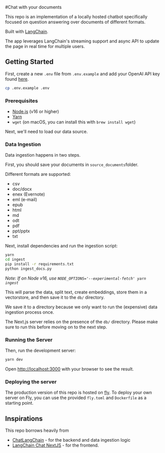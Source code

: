 #Chat with your documents

This repo is an implementation of a locally hosted chatbot specifically focused on question answering over documents of different formats.

Built with [LangChain](https://github.com/hwchase17/langchain/).

The app leverages LangChain's streaming support and async API to update the page in real time for multiple users.

## Getting Started

First, create a new `.env` file from `.env.example` and add your OpenAI API key found [here](https://platform.openai.com/account/api-keys).

```bash
cp .env.example .env
```

### Prerequisites

- [Node.js](https://nodejs.org/en/download/) (v16 or higher)
- [Yarn](https://classic.yarnpkg.com/en/docs/install/#mac-stable)
- `wget` (on macOS, you can install this with `brew install wget`)

Next, we'll need to load our data source.

### Data Ingestion

Data ingestion happens in two steps.

First, you should save your documents in `source_documents`folder. 

Different formats are supported:
- csv
- doc/docx
- enex (Evernote)
- eml (e-mail)
- epub
- html
- md
- odt
- pdf
- ppt/pptx
- txt

Next, install dependencies and run the ingestion script:

```bash
yarn
cd ingest
pip install -r requirements.txt
python ingest_docs.py
```

_Note: If on Node v16, use `NODE_OPTIONS='--experimental-fetch' yarn ingest`_

This will parse the data, split text, create embeddings, store them in a vectorstore, and
then save it to the `db/` directory.

We save it to a directory because we only want to run the (expensive) data ingestion process once.

The Next.js server relies on the presence of the `db/` directory. Please
make sure to run this before moving on to the next step.

### Running the Server

Then, run the development server:

```bash
yarn dev
```

Open [http://localhost:3000](http://localhost:3000) with your browser to see the result.

### Deploying the server

The production version of this repo is hosted on
[fly](https://chat-langchainjs.fly.dev/). To deploy your own server on Fly, you
can use the provided `fly.toml` and `Dockerfile` as a starting point.

## Inspirations

This repo borrows heavily from

- [ChatLangChain](https://github.com/hwchase17/chat-langchain) - for the backend and data ingestion logic
- [LangChain Chat NextJS](https://github.com/zahidkhawaja/langchain-chat-nextjs) - for the frontend.

